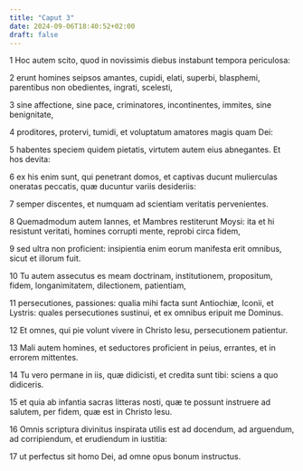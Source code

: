 ```yaml
---
title: "Caput 3"
date: 2024-09-06T18:40:52+02:00
draft: false
---
```




1 Hoc autem scito, quod in novissimis diebus instabunt tempora periculosa:

2 erunt homines seipsos amantes, cupidi, elati, superbi, blasphemi, parentibus non obedientes, ingrati, scelesti,

3 sine affectione, sine pace, criminatores, incontinentes, immites, sine benignitate,

4 proditores, protervi, tumidi, et voluptatum amatores magis quam Dei:

5 habentes speciem quidem pietatis, virtutem autem eius abnegantes. Et hos devita:

6 ex his enim sunt, qui penetrant domos, et captivas ducunt mulierculas oneratas peccatis, quæ ducuntur variis desideriis:

7 semper discentes, et numquam ad scientiam veritatis pervenientes.

8 Quemadmodum autem Iannes, et Mambres restiterunt Moysi: ita et hi resistunt veritati, homines corrupti mente, reprobi circa fidem,

9 sed ultra non proficient: insipientia enim eorum manifesta erit omnibus, sicut et illorum fuit.

10 Tu autem assecutus es meam doctrinam, institutionem, propositum, fidem, longanimitatem, dilectionem, patientiam,

11 persecutiones, passiones: qualia mihi facta sunt Antiochiæ, Iconii, et Lystris: quales persecutiones sustinui, et ex omnibus eripuit me Dominus.

12 Et omnes, qui pie volunt vivere in Christo Iesu, persecutionem patientur.

13 Mali autem homines, et seductores proficient in peius, errantes, et in errorem mittentes.

14 Tu vero permane in iis, quæ didicisti, et credita sunt tibi: sciens a quo didiceris.

15 et quia ab infantia sacras litteras nosti, quæ te possunt instruere ad salutem, per fidem, quæ est in Christo Iesu.

16 Omnis scriptura divinitus inspirata utilis est ad docendum, ad arguendum, ad corripiendum, et erudiendum in iustitia:

17 ut perfectus sit homo Dei, ad omne opus bonum instructus.

